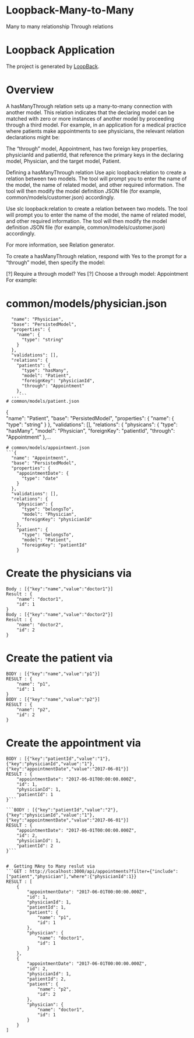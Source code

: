 # Loopback-Many-to-Many
Many to many relationship Through relations

# Loopback Application

The project is generated by [LoopBack](http://loopback.io).

# Overview
A hasManyThrough relation sets up a many-to-many connection with another model. This relation indicates that the declaring model can be matched with zero or more instances of another model by proceeding through a third model. For example, in an application for a medical practice where patients make appointments to see physicians, the relevant relation declarations might be:


The “through” model, Appointment, has two foreign key properties, physicianId and patientId, that reference the primary keys in the declaring model, Physician, and the target model, Patient.

Defining a hasManyThrough relation
Use apic loopback:relation to create a relation between two models. The tool will prompt you to enter the name of the model, the name of related model, and other required information. The tool will then modify the model definition JSON file (for example, common/models/customer.json) accordingly.

Use slc loopback:relation to create a relation between two models. The tool will prompt you to enter the name of the model, the name of related model, and other required information. The tool will then modify the model definition JSON file (for example, common/models/customer.json) accordingly.

For more information, see Relation generator.

To create a hasManyThrough relation, respond with Yes to the prompt for a “through” model, then specify the model:

[?] Require a through model? Yes
[?] Choose a through model: Appointment
For example:

#  common/models/physician.json
```{  
  "name": "Physician",
  "base": "PersistedModel",
  "properties": {
    "name": {
      "type": "string"
    }
  },
  "validations": [],
  "relations": {
    "patients": {
      "type": "hasMany",
      "model": "Patient",
      "foreignKey": "physicianId",
      "through": "Appointment"
    },
  ...```
# common/models/patient.json
```
{  
  "name": "Patient",
  "base": "PersistedModel",
  "properties": {
    "name": {
      "type": "string"
    }
  },
  "validations": [],
  "relations": {
    "physicans": {
      "type": "hasMany",
      "model": "Physician",
      "foreignKey": "patientId",
      "through": "Appointment"
    },...
```
# common/models/appointment.json
```{  
  "name": "Appointment",
  "base": "PersistedModel",
  "properties": {
    "appointmentDate": {
      "type": "date"
    }
  },
  "validations": [],
  "relations": {
    "physician": {
      "type": "belongsTo",
      "model": "Physician",
      "foreignKey": "physicianId"
    },
    "patient": {
      "type": "belongsTo",
      "model": "Patient",
      "foreignKey": "patientId"
    }
```
# Create the physicians via 
```POST : http://localhost:3000/api/physicians
Body : [{"key":"name","value":"doctor1"}]
Result : {
    "name": "doctor1",
    "id": 1
}
Body : [{"key":"name","value":"doctor2"}]
Result : {
    "name": "doctor2",
    "id": 2
}
```
# Create the patient via 
```POST : http://localhost:3000/api/patients
BODY : [{"key":"name","value":"p1"}]
RESULT : {
    "name": "p1",
    "id": 1
}
BODY : [{"key":"name","value":"p2"}]
RESULT : {
    "name": "p2",
    "id": 2
}
```

#  Create the appointment via 
```POST : http://localhost:3000/api/appointments
BODY : [{"key":"patientId","value":"1"},{"key":"physicianId","value":"1"},{"key":"appointmentDate","value":"2017-06-01"}]
RESULT : {
    "appointmentDate": "2017-06-01T00:00:00.000Z",
    "id": 1,
    "physicianId": 1,
    "patientId": 1
}```

```BODY : [{"key":"patientId","value":"2"},{"key":"physicianId","value":"1"},{"key":"appointmentDate","value":"2017-06-01"}]
RESULT : {
    "appointmentDate": "2017-06-01T00:00:00.000Z",
    "id": 2,
    "physicianId": 1,
    "patientId": 2
}```


#  Getting MAny to Many reslut via 
```GET : http://localhost:3000/api/appointments?filter={"include":["patient","physician"],"where":{"physicianId":1}}
RESULT : [
    {
        "appointmentDate": "2017-06-01T00:00:00.000Z",
        "id": 1,
        "physicianId": 1,
        "patientId": 1,
        "patient": {
            "name": "p1",
            "id": 1
        },
        "physician": {
            "name": "doctor1",
            "id": 1
        }
    },
    {
        "appointmentDate": "2017-06-01T00:00:00.000Z",
        "id": 2,
        "physicianId": 1,
        "patientId": 2,
        "patient": {
            "name": "p2",
            "id": 2
        },
        "physician": {
            "name": "doctor1",
            "id": 1
        }
    }
]


```




